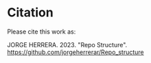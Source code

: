 # Citation

Please cite this work as:

JORGE HERRERA. 2023. "Repo Structure". https://github.com/jorgeherrerar/Repo_structure
